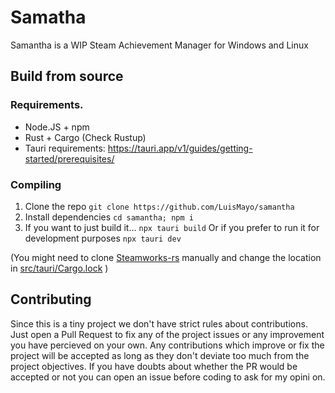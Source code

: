 # Samatha
Samantha is a WIP Steam Achievement Manager for Windows and Linux

## Build from source
### Requirements.
- Node.JS + npm
- Rust + Cargo (Check Rustup)
- Tauri requirements: https://tauri.app/v1/guides/getting-started/prerequisites/

### Compiling
1. Clone the repo
   `git clone https://github.com/LuisMayo/samantha`
2. Install dependencies
  `cd samantha; npm i`
3. If you want to just build it...
  `npx tauri build`
   Or if you prefer to run it for development purposes
   `npx tauri dev`

(You might need to clone [Steamworks-rs](https://github.com/Noxime/steamworks-rs) manually and change the location in [src/tauri/Cargo.lock](https://github.com/LuisMayo/samantha/blob/main/src-tauri/Cargo.toml) )

## Contributing
Since this is a tiny project we don't have strict rules about contributions. Just open a Pull Request to fix any of the project issues or any improvement you have percieved on your own. Any contributions which improve or fix the project will be accepted as long as they don't deviate too much from the project objectives. If you have doubts about whether the PR would be accepted or not you can open an issue before coding to ask for my opini
on.
